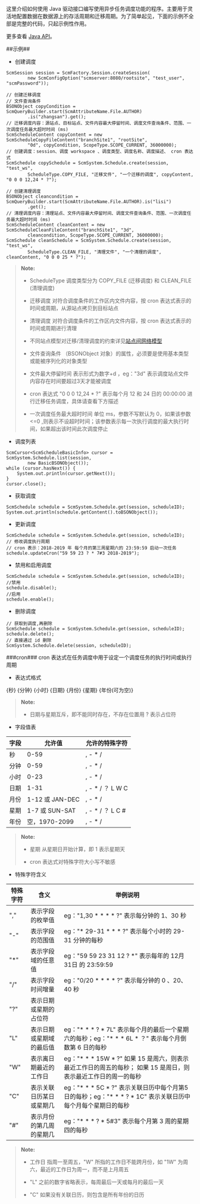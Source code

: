 这里介绍如何使用 Java 驱动接口编写使用异步任务调度功能的程序。主要用于灵活地配置数据在数据源上的存活周期和迁移周期。为了简单起见，下面的示例不全部是完整的代码，只起示例性作用。

更多查看 [Java API][java_api]。

##示例##
* 创建调度

```lang-javascript
ScmSession session = ScmFactory.Session.createSession(
        new ScmConfigOption("scmserver:8080/rootsite", "test_user", "scmPassword"));

// 创建迁移调度
// 文件查询条件
BSONObject copyCondition = ScmQueryBuilder.start(ScmAttributeName.File.AUTHOR)
        .is("zhangsan").get();
// 迁移调度内容：源站点、目标站点、文件内容最大停留时间、调度文件查询条件、范围、一次调度任务最大超时时间 (ms)
ScmScheduleContent copyContent = new ScmScheduleCopyFileContent("branchSite1", "rootSite",
        "0d", copyCondition, ScopeType.SCOPE_CURRENT, 36000000);
// 创建调度：session、调度 workspace 、调度类型、调度名称、调度描述、 cron 表达式
ScmSchedule copySchedule = ScmSystem.Schedule.create(session, "test_ws", 
        ScheduleType.COPY_FILE, "迁移文件", "一个迁移的调度", copyContent, "0 0 0 12,24 * ?");

// 创建清理调度
BSONObject cleancondition = ScmQueryBuilder.start(ScmAttributeName.File.AUTHOR).is("lisi")
        .get();
// 清理调度内容：清理站点、文件内容最大停留时间、调度文件查询条件、范围、一次调度任务最大超时时间 (ms)
ScmScheduleContent cleanContent = new ScmScheduleCleanFileContent("branchSite1", "3d",
        cleancondition, ScopeType.SCOPE_CURRENT, 36000000);
ScmSchedule cleanSchedule = ScmSystem.Schedule.create(session, "test_ws",
        ScheduleType.CLEAN_FILE, "清理文件", "一个清理的调度", cleanContent, "0 0 0 25 * ?");
```
>  **Note:**
>
>  * ScheduleType 调度类型分为 COPY_FILE (迁移调度) 和 CLEAN_FILE (清理调度)
>
>  * 迁移调度 对符合调度条件的工作区内文件内容，按 cron 表达式表示的时间或周期，从源站点拷贝到目标站点
>
>  * 清理调度 对符合调度条件的工作区内文件内容，按 cron 表达式表示的时间或周期进行清理
>
>  * 不同站点模型对迁移/清理调度的约束详见[站点间网络模型][site_network]
>
>  * 文件查询条件 （BSONObject 对象）的属性，必须要是使用基本类型或能被序列化的对象类型
>
>  * 文件最大停留时间 表示形式为数字+d ，eg："3d" 表示调度站点文件内容存在时间要超过3天才能被调度
>
>  * cron 表达式 "0 0 0 12,24 * ?" 表示每个月 12 和 24 日的 00:00:00 进行迁移任务调度，具体请查看下方描述
>
>  * 一次调度任务最大超时时间 单位 ms，参数不写默认为 0，如果该参数 <=0 ,则表示不设超时时间；该参数表示每一次执行调度的最大执行时间，如果超出该时间此次调度停止

* 调度列表

```lang-javascript
ScmCursor<ScmScheduleBasicInfo> cursor = ScmSystem.Schedule.list(session,
        new BasicBSONObject());
while (cursor.hasNext()) {
    System.out.println(cursor.getNext());
}
cursor.close();
```

* 获取调度

```lang-javascript
ScmSchedule schedule = ScmSystem.Schedule.get(session, scheduleID);
System.out.println(schedule.getContent().toBSONObject());
```

* 更新调度

```lang-javascript
ScmSchedule schedule = ScmSystem.Schedule.get(session, scheduleID);
// 修改调度执行周期
// cron 表示：2018-2019 年 每个月的第三周星期六的 23:59:59 启动一次任务
schedule.updateCron("59 59 23 ? * 7#3 2018-2019");
```

* 禁用和启用调度

```lang-javascript
ScmSchedule schedule = ScmSystem.Schedule.get(session, scheduleID);
//禁用
schedule.disable();
//启用
schedule.enable();
```

* 删除调度

```lang-javascript
// 获取到调度,再删除
ScmSchedule schedule = ScmSystem.Schedule.get(session, scheduleID);
schedule.delete();
// 直接通过 id 删除
ScmSystem.Schedule.delete(session, scheduleID);
```

###cron###
cron 表达式在任务调度中用于设定一个调度任务的执行时间或执行周期

* 表达式格式

{秒} {分钟} {小时} {日期} {月份} {星期} {年份(可为空)}
>  **Note:**
>
>  * 日期与星期互斥，即不能同时存在，不存在位置用 ? 表示占位符

* 字段值表

|字段       |允许值        |允许的特殊字符   |
|----------|--------------|---------------|
|秒         |0-59         |, - * /         |
|分钟       |0-59         |, - * /         |
|小时       |0-23         |, - * /         |
|日期       |1-31         |, - * / ？ L W C|
|月份       |1-12 或 JAN-DEC|, - * /         |
|星期       |1-7 或 SUN-SAT |, - * / ？ L C #|
|年份       |空，1970-2099 |, -  * /       |
>  **Note:**
>  
>  * 星期 从星期日开始计算，即 1 表示星期天 
> 
>  * cron 表达式对特殊字符大小写不敏感

* 特殊字符含义

|特殊字符|含义                      |举例说明                              |
|-------|---------------------------|------------------------------------- |
|"," |表示字段的枚举值              |eg："1,30 * * * * ?" 表示每分钟的 1、30 秒|
|"-" |表示字段的范围值              |eg："* 29-31 * * * ?" 表示每个小时的 29-31 分钟的每秒|
|"\*"|表示字段域的任意值            |eg："59 59 23 31 12 ? *" 表示每年的 12月31日 的 23:59:59 |
|"/" |表示字段时间增量              |eg："0/20 * * * * ?" 表示每分钟的 0 、20、40 秒|
|"?" |表示日期或星期的占位符        |                                     |
|"L" |表示日期或星期域的最后值      |eg："* * * ? * 7L" 表示每个月的最后一个星期六的每秒；eg："* * * 6L * ？" 表示每个月倒数第 6 日的每秒|
|"W" |表示离日期最近的工作日        |eg："* * * 15W * ?" 如果 15 是周六，则表示最近工作日的周五的每秒；   如果 15 是周日，则表示最近工作日的周一的每秒|
|"C" |表示关联日历某日或星期几|eg："* * * 5C * ?" 表示关联日历中每个月第5日的每秒；eg："* * * ? * 1C" 表示关联日历中每个月每个星期日的每秒|
|"#" |表示月份的第几周的星期几      |eg："* * * ? * 5#3" 表示每个月第 3 周的星期四的每秒|
>  **Note:**
>    
>  * 工作日 指周一至周五，"W" 所指的工作日不能跨月份，如 "1W" 为周六，最近的工作日为周一，而不是上月周五
>
>  * "L" 之前的数字省略表示，每周最后一天或每月的最后一天
>
>  * "C" 如果没有关联日历，则包含是所有年份的日历

[site_network]:Architecture/site_network.md
[java_api]:api/java/html/index.html